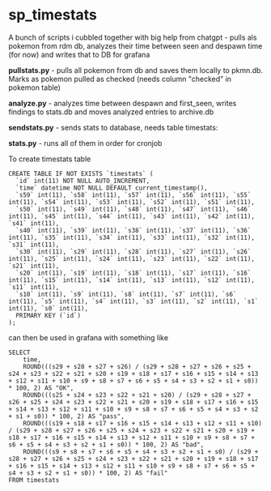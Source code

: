 # sp_timestats
A bunch of scripts i cubbled together with big help from chatgpt - pulls als pokemon from rdm db, analyzes their time between seen and despawn time (for now) and writes that to DB for grafana


**pullstats.py** - pulls all pokemon from db and saves them locally to pkmn.db. Marks as pokemon pulled as checked (needs column "checked" in pokemon table)

**analyze.py** - analyzes time between despawn and first_seen, writes findings to stats.db and moves analyzed entries to archive.db

**sendstats.py** - sends stats to database, needs table timestats:

**stats.py** - runs all of them in order for cronjob


To create timestats table
```
CREATE TABLE IF NOT EXISTS `timestats` (
  `id` int(11) NOT NULL AUTO_INCREMENT,
  `time` datetime NOT NULL DEFAULT current_timestamp(),
  `s59` int(11), `s58` int(11), `s57` int(11), `s56` int(11), `s55` int(11), `s54` int(11), `s53` int(11), `s52` int(11), `s51` int(11),
  `s50` int(11), `s49` int(11), `s48` int(11), `s47` int(11), `s46` int(11), `s45` int(11), `s44` int(11), `s43` int(11), `s42` int(11), `s41` int(11),
  `s40` int(11), `s39` int(11), `s38` int(11), `s37` int(11), `s36` int(11), `s35` int(11), `s34` int(11), `s33` int(11), `s32` int(11), `s31` int(11),
  `s30` int(11), `s29` int(11), `s28` int(11), `s27` int(11), `s26` int(11), `s25` int(11), `s24` int(11), `s23` int(11), `s22` int(11), `s21` int(11),
  `s20` int(11), `s19` int(11), `s18` int(11), `s17` int(11), `s16` int(11), `s15` int(11), `s14` int(11), `s13` int(11), `s12` int(11), `s11` int(11),
  `s10` int(11), `s9` int(11), `s8` int(11), `s7` int(11), `s6` int(11), `s5` int(11), `s4` int(11), `s3` int(11), `s2` int(11), `s1` int(11), `s0` int(11),
  PRIMARY KEY (`id`)
);
```

can then be used in grafana with something like

```
SELECT
    time,
    ROUND(((s29 + s28 + s27 + s26) / (s29 + s28 + s27 + s26 + s25 + s24 + s23 + s22 + s21 + s20 + s19 + s18 + s17 + s16 + s15 + s14 + s13 + s12 + s11 + s10 + s9 + s8 + s7 + s6 + s5 + s4 + s3 + s2 + s1 + s0)) * 100, 2) AS "OK",
    ROUND(((s25 + s24 + s23 + s22 + s21 + s20) / (s29 + s28 + s27 + s26 + s25 + s24 + s23 + s22 + s21 + s20 + s19 + s18 + s17 + s16 + s15 + s14 + s13 + s12 + s11 + s10 + s9 + s8 + s7 + s6 + s5 + s4 + s3 + s2 + s1 + s0)) * 100, 2) AS "pass",
    ROUND(((s19 + s18 + s17 + s16 + s15 + s14 + s13 + s12 + s11 + s10) / (s29 + s28 + s27 + s26 + s25 + s24 + s23 + s22 + s21 + s20 + s19 + s18 + s17 + s16 + s15 + s14 + s13 + s12 + s11 + s10 + s9 + s8 + s7 + s6 + s5 + s4 + s3 + s2 + s1 + s0)) * 100, 2) AS "bad",
    ROUND(((s9 + s8 + s7 + s6 + s5 + s4 + s3 + s2 + s1 + s0) / (s29 + s28 + s27 + s26 + s25 + s24 + s23 + s22 + s21 + s20 + s19 + s18 + s17 + s16 + s15 + s14 + s13 + s12 + s11 + s10 + s9 + s8 + s7 + s6 + s5 + s4 + s3 + s2 + s1 + s0)) * 100, 2) AS "fail"
FROM timestats
